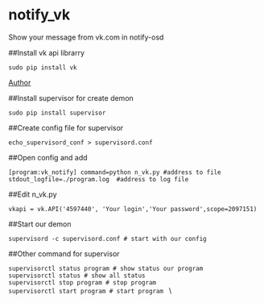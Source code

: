 notify_vk
=========

Show your message from vk.com in notify-osd

##Install vk api librarry

`sudo pip install vk`
 
[Author](https://github.com/dimka665/vk)
 
##Install supervisor for create demon
 
`sudo pip install supervisor` 
 
##Create config file for supervisor
 
`echo_supervisord_conf > supervisord.conf`
 
##Open config and add

`[program:vk_notify]
command=python n_vk.py #address to file
stdout_logfile=./program.log  #address to log file `

##Edit n_vk.py

`vkapi = vk.API('4597440', 'Your login','Your password',scope=2097151)`

##Start our demon

`supervisord -c supervisord.conf # start with our config`

##Other command for supervisor

`supervisorctl status program # show status our program` \
`supervisorctl status # show all status ` \
`supervisorctl stop program # stop program ` \
`supervisorctl start program # start program ` \
 
